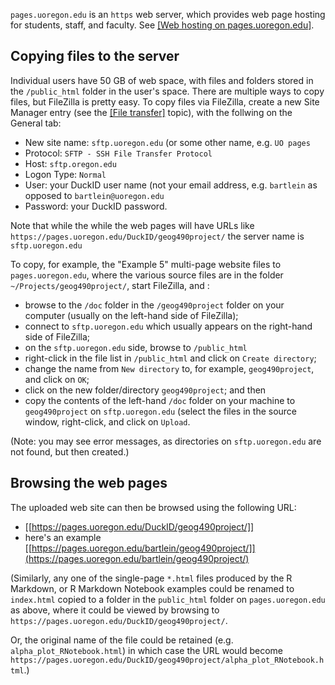 
`pages.uoregon.edu` is an `https` web server, which provides web page hosting for students, staff, and faculty. See [[Web hosting on pages.uoregon.edu]](https://service.uoregon.edu/TDClient/2030/Portal/KB/ArticleDet?ID=43068). 

## Copying files to the server ##

Individual users have 50 GB of web space, with files and folders stored in the `/public_html` folder in the user's space. There are multiple ways to copy files, but FileZilla is pretty easy. To copy files via FileZilla, create a new Site Manager entry (see the [[File transfer]](https://pjbartlein.github.io/REarthSysSci/transfer.html) topic), with the follwing on the General tab:

- New site name: `sftp.uoregon.edu` (or some other name, e.g. `UO pages`
- Protocol: `SFTP - SSH File Transfer Protocol`
- Host: `sftp.oregon.edu`
- Logon Type: `Normal`
- User: your DuckID user name (not your email address, e.g. `bartlein` as opposed to `bartlein@uoregon.edu`
- Password: your DuckID password.

Note that while the while the web pages will have URLs like `https://pages.uoregon.edu/DuckID/geog490project/` the server name is `sftp.uoregon.edu`

To copy, for example, the "Example 5" multi-page website files to `pages.uoregon.edu`, where the various source files are in the folder `~/Projects/geog490project/`, start FileZilla, and :

- browse to the `/doc` folder in the `/geog490project` folder on your computer (usually on the left-hand side of FileZilla);
- connect to `sftp.uoregon.edu` which usually appears on the right-hand side of FileZilla; 
- on the `sftp.uoregon.edu` side, browse to `/public_html`
- right-click in the file list in `/public_html` and click on `Create directory`;
- change the name from `New directory` to, for example, `geog490project`, and click on `OK`;
- click on the new folder/directory `geog490project`; and then
- copy the contents of the left-hand `/doc` folder on your machine to `geog490project` on `sftp.uoregon.edu` (select the files in the source window, right-click, and click on `Upload`.

(Note: you may see error messages, as directories on `sftp.uoregon.edu` are not found, but then created.)

## Browsing the web pages ##

The uploaded web site can then be browsed using the following URL:

- [[https://pages.uoregon.edu/DuckID/geog490project/]]
- here's an example [[https://pages.uoregon.edu/bartlein/geog490project/]](https://pages.uoregon.edu/bartlein/geog490project/)

(Similarly, any one of the single-page `*.html` files produced by the R Markdown, or R Markdown Notebook examples could be renamed to `index.html` copied to a folder in the `public_html` folder on `pages.uoregon.edu` as above, where it could be viewed by browsing to `https://pages.uoregon.edu/DuckID/geog490project/`. 

Or, the original name of the file could be retained (e.g. `alpha_plot_RNotebook.html`) in which case the URL would become `https://pages.uoregon.edu/DuckID/geog490project/alpha_plot_RNotebook.html`.)


